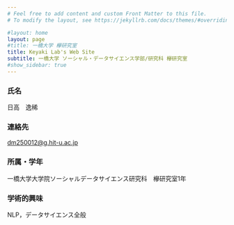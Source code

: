 ```yaml
---
# Feel free to add content and custom Front Matter to this file.
# To modify the layout, see https://jekyllrb.com/docs/themes/#overriding-theme-defaults

#layout: home
layout: page
#title: 一橋大学 欅研究室
title: Keyaki Lab's Web Site
subtitle: 一橋大学 ソーシャル・データサイエンス学部/研究科 欅研究室
#show_sidebar: true
---
```

<!--<span style="font-size: 200%">-->
### 氏名
日高　逸稀

### 連絡先
dm250012@g.hit-u.ac.jp

### 所属・学年
一橋大学大学院ソーシャルデータサイエンス研究科　欅研究室1年

### 学術的興味
NLP，データサイエンス全般

